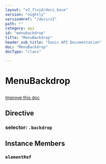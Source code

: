```yaml
---
layout: "v2_fluid/docs_base"
version: "nightly"
versionHref: "/docs/v2"
path: ""
category: api
id: "menubackdrop"
title: "MenuBackdrop"
header_sub_title: "Ionic API Documentation"
doc: "MenuBackdrop"
docType: "class"

---
```










<h1 class="api-title">
<a class="anchor" name="menu-backdrop" href="#menu-backdrop"></a>

MenuBackdrop






</h1>

<a class="improve-v2-docs" href="http://github.com/driftyco/ionic/edit/2.0//src/components/menu/menu.ts#L595">
Improve this doc
</a>








<h2><a class="anchor" name="Directive" href="#Directive"></a>Directive</h2>
<h3>selector: <code>.backdrop</code></h3>
<!-- @usage tag -->


<!-- @property tags -->



<!-- instance methods on the class -->

<h2><a class="anchor" name="instance-members" href="#instance-members"></a>Instance Members</h2>

<div id="elementRef"></div>

<h3>
<a class="anchor" name="elementRef" href="#elementRef"></a>
<code>elementRef</code>
  

</h3>










<!-- related link --><!-- end content block -->


<!-- end body block -->

